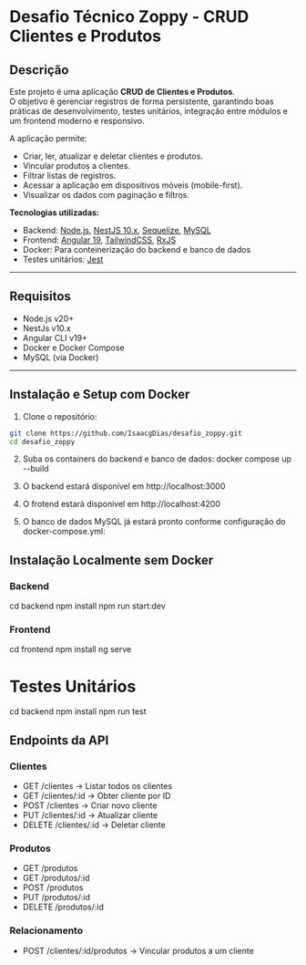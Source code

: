 # Desafio Técnico Zoppy - CRUD Clientes e Produtos

## Descrição
Este projeto é uma aplicação **CRUD de Clientes e Produtos**.  
O objetivo é gerenciar registros de forma persistente, garantindo boas práticas de desenvolvimento, testes unitários, integração entre módulos e um frontend moderno e responsivo.

A aplicação permite:
- Criar, ler, atualizar e deletar clientes e produtos.
- Vincular produtos a clientes.
- Filtrar listas de registros.
- Acessar a aplicação em dispositivos móveis (mobile-first).
- Visualizar os dados com paginação e filtros.

**Tecnologias utilizadas:**
- Backend: [Node.js](https://nodejs.org/), [NestJS 10.x](https://docs.nestjs.com/), [Sequelize](https://sequelize.org/), [MySQL](https://www.mysql.com/)
- Frontend: [Angular 19](https://angular.io/), [TailwindCSS](https://tailwindcss.com/), [RxJS](https://rxjs.dev/)
- Docker: Para conteinerização do backend e banco de dados
- Testes unitários: [Jest](https://jestjs.io/)

---

## Requisitos
- Node.js v20+
- NestJs v10.x
- Angular CLI v19+
- Docker e Docker Compose
- MySQL (via Docker)

---

## Instalação e Setup com Docker

1. Clone o repositório:
```bash
git clone https://github.com/IsaacgDias/desafio_zoppy.git
cd desafio_zoppy
```

2. Suba os containers do backend e banco de dados:
docker compose up --build

3. O backend estará disponível em 
http://localhost:3000

4. O frotend estará disponivel em 
http://localhost:4200

5. O banco de dados MySQL já estará pronto conforme configuração do docker-compose.yml:

## Instalação Localmente sem Docker

### Backend
cd backend
npm install
npm run start:dev

### Frontend
cd frontend
npm install
ng serve


# Testes Unitários
cd backend
npm install
npm run test       

## Endpoints da API

### Clientes
- GET /clientes          → Listar todos os clientes
- GET /clientes/:id      → Obter cliente por ID
- POST /clientes         → Criar novo cliente
- PUT /clientes/:id      → Atualizar cliente
- DELETE /clientes/:id   → Deletar cliente

### Produtos
- GET /produtos
- GET /produtos/:id
- POST /produtos
- PUT /produtos/:id
- DELETE /produtos/:id

### Relacionamento
- POST /clientes/:id/produtos → Vincular produtos a um cliente


